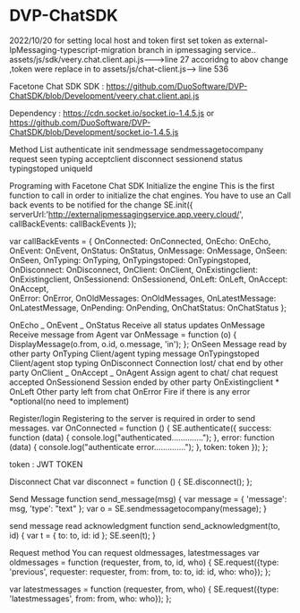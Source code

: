 # DVP-ChatSDK

2022/10/20 for setting local host and token
first set token as external-IpMessaging-typescript-migration branch in ipmessaging service..
assets/js/sdk/veery.chat.client.api.js--->line 27
accoridng to abov change ,token were replace in to
assets/js/chat-client.js--> line 536

Facetone Chat SDK
SDK : https://github.com/DuoSoftware/DVP-ChatSDK/blob/Development/veery.chat.client.api.js

Dependency : https://cdn.socket.io/socket.io-1.4.5.js or
https://github.com/DuoSoftware/DVP-ChatSDK/blob/Development/socket.io-1.4.5.js

Method List
authenticate
init
sendmessage
sendmessagetocompany
request
seen
typing
acceptclient
disconnect
sessionend
status
typingstoped
uniqueId

Programing with Facetone Chat SDK
Initialize the engine
This is the first function to call in order to initialize the chat engines. You have to use an Call back events to be notified for the change
SE.init({
serverUrl:'http://externalipmessagingservice.app.veery.cloud/',
callBackEvents: callBackEvents
});

var callBackEvents = {
OnConnected: OnConnected,
OnEcho: OnEcho,
OnEvent: OnEvent,
OnStatus: OnStatus,
OnMessage: OnMessage,
OnSeen: OnSeen,
OnTyping: OnTyping,
OnTypingstoped: OnTypingstoped,
OnDisconnect: OnDisconnect,
OnClient: OnClient,
OnExistingclient: OnExistingclient,
OnSessionend: OnSessionend,
OnLeft: OnLeft,
OnAccept: OnAccept,  
 OnError: OnError,
OnOldMessages: OnOldMessages,
OnLatestMessage: OnLatestMessage,
OnPending: OnPending, OnChatStatus: OnChatStatus
};

OnEcho _
OnEvent _
OnStatus
Receive all status updates
OnMessage
Receive message from Agent
var OnMessage = function (o) {
DisplayMessage(o.from, o.id, o.message, 'in');
};
OnSeen
Message read by other party
OnTyping
Client/agent typing message
OnTypingstoped
Client/agent stop typing
OnDisconnect
Connection lost/ chat end by other party
OnClient _
OnAccept _
OnAgent
Assign agent to chat/ chat request accepted
OnSessionend
Session ended by other party
OnExistingclient *
OnLeft
Other party left from chat
OnError
Fire if there is any error
*optional(no need to implement)

Register/login
Registering to the server is required in order to send messages.
var OnConnected = function () {
SE.authenticate({
success: function (data) {
console.log("authenticated..............");
},
error: function (data) {
console.log("authenticate error..............");
},
token: token
});
};

token : JWT TOKEN

Disconnect Chat
var disconnect = function () {
SE.disconnect();
};

Send Message
function send_message(msg) {
var message = {
'message': msg,
'type': "text"
};
var o = SE.sendmessagetocompany(message);
}

send message read acknowledgment
function send_acknowledgment(to, id) {
var t = {
to: to,
id: id
};
SE.seen(t);
}

Request method
You can request oldmessages, latestmessages
var oldmessages = function (requester, from, to, id, who) {
SE.request({type: 'previous', requester: requester, from: from, to: to, id: id, who: who});
};

var latestmessages = function (requester, from, who) {
SE.request({type: 'latestmessages', from: from, who: who});
};
